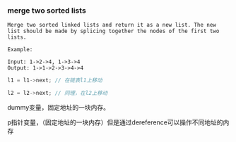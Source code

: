 ### merge two sorted lists

```
Merge two sorted linked lists and return it as a new list. The new list should be made by splicing together the nodes of the first two lists.

Example:

Input: 1->2->4, 1->3->4
Output: 1->1->2->3->4->4
```


```c++
l1 = l1->next; // 在链表l1上移动
```

```c++
l2 = l2->next; // 同理，在l2上移动
```

dummy变量，固定地址的一块内存。

p指针变量，（固定地址的一块内存）但是通过dereference可以操作不同地址的内存
